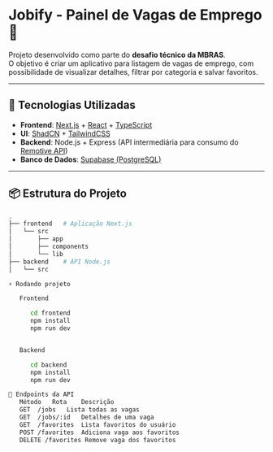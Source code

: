 # Jobify - Painel de Vagas de Emprego 💼

Projeto desenvolvido como parte do **desafio técnico da MBRAS**.  
O objetivo é criar um aplicativo para listagem de vagas de emprego, com possibilidade de visualizar detalhes, filtrar por categoria e salvar favoritos.

---

## 🚀 Tecnologias Utilizadas

- **Frontend**: [Next.js](https://nextjs.org/) + [React](https://react.dev/) + [TypeScript](https://www.typescriptlang.org/)  
- **UI**: [ShadCN](https://ui.shadcn.com/) + [TailwindCSS](https://tailwindcss.com/)  
- **Backend**: Node.js + Express (API intermediária para consumo do [Remotive API](https://remotive.io/api/remote-jobs))  
- **Banco de Dados**: [Supabase (PostgreSQL)](https://supabase.com/)

---

## 📦 Estrutura do Projeto

```bash
.
├── frontend   # Aplicação Next.js
│   └── src
│       ├── app
│       ├── components
│       └── lib
├── backend    # API Node.js
│   └── src

⚡ Rodando projeto

   Frontend

      cd frontend
      npm install
      npm run dev


   Backend

      cd backend
      npm install
      npm run dev

🔗 Endpoints da API
   Método	Rota	Descrição
   GET	/jobs	Lista todas as vagas
   GET	/jobs/:id	Detalhes de uma vaga
   GET	/favorites	Lista favoritos do usuário
   POST	/favorites	Adiciona vaga aos favoritos
   DELETE /favorites Remove vaga dos favoritos